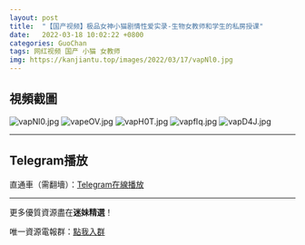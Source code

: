 ```yaml
---
layout: post
title:  "【国产视频】极品女神小猫剧情性爱实录-生物女教师和学生的私房授课"
date:   2022-03-18 10:02:22 +0800
categories: GuoChan
tags: 网红视频 国产 小猫 女教师
img: https://kanjiantu.top/images/2022/03/17/vapNl0.jpg
---
```



## 視頻截圖

![vapNl0.jpg](https://kanjiantu.top/images/2022/03/17/vapNl0.jpg)
![vapeOV.jpg](https://kanjiantu.top/images/2022/03/17/vapeOV.jpg)
![vapH0T.jpg](https://kanjiantu.top/images/2022/03/17/vapH0T.jpg)
![vapfIq.jpg](https://kanjiantu.top/images/2022/03/17/vapfIq.jpg)
![vapD4J.jpg](https://kanjiantu.top/images/2022/03/17/vapD4J.jpg)

* * *
## Telegram播放

直通車（需翻墻）：[Telegram在線播放](https://t.me/mimeijingxuan/177)

* * *
更多優質資源盡在**迷妹精選**！

唯一資源電報群：[點我入群](https://t.me/mimeijingxuan)


